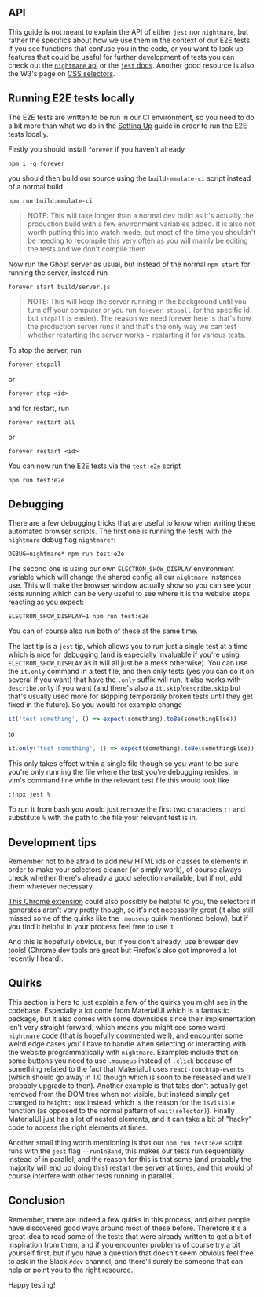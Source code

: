 ## API
This guide is not meant to explain the API of either `jest` nor `nightmare`, but rather the specifics about how we use them in the context of our E2E tests. If you see functions that confuse you in the code, or you want to look up features that could be useful for further development of tests you can check out the [`nightmare` api](https://github.com/segmentio/nightmare#api) or the [`jest` docs](http://facebook.github.io/jest/docs/en/getting-started.html). Another good resource is also the W3's page on [CSS selectors](https://www.w3schools.com/cssref/css_selectors.asp).

## Running E2E tests locally
The E2E tests are written to be run in our CI environment, so you need to do a bit more than what we do in the [Setting Up](https://github.com/thegazelle-ad/gazelle-server/wiki/Setting-Up) guide in order to run the E2E tests locally.

Firstly you should install `forever` if you haven't already
```
npm i -g forever
```

you should then build our source using the `build-emulate-ci` script instead of a normal build
```
npm run build:emulate-ci
```
> NOTE: This will take longer than a normal dev build as it's actually the production build with a few environment variables added. It is also not worth putting this into watch mode, but most of the time you shouldn't be needing to recompile this very often as you will mainly be editing the tests and we don't compile them

Now run the Ghost server as usual, but instead of the normal `npm start` for running the server, instead run
```
forever start build/server.js
```
> NOTE: This will keep the server running in the background until you turn off your computer or you run `forever stopall` (or the specific id but `stopall` is easier). The reason we need forever here is that's how the production server runs it and that's the only way we can test whether restarting the server works + restarting it for various tests.

To stop the server, run
```
forever stopall
```
or
```
forever stop <id>
```
and for restart, run
```
forever restart all
```
or
```
forever restart <id>
```

You can now run the E2E tests via the `test:e2e` script
```
npm run test:e2e
```

## Debugging
There are a few debugging tricks that are useful to know when writing these automated browser scripts. The first one is running the tests with the `nightmare` debug flag `nightmare*`:
```
DEBUG=nightmare* npm run test:e2e
```

The second one is using our own `ELECTRON_SHOW_DISPLAY` environment variable which will change the shared config all our `nightmare` instances use. This will make the browser window actually show so you can see your tests running which can be very useful to see where it is the website stops reacting as you expect:
```
ELECTRON_SHOW_DISPLAY=1 npm run test:e2e
```

You can of course also run both of these at the same time. 

The last tip is a `jest` tip, which allows you to run just a single test at a time which is nice for debugging (and is especially invaluable if you're using `ELECTRON_SHOW_DISPLAY` as it will all just be a mess otherwise). You can use the `it.only` command in a test file, and then only tests (yes you can do it on several if you want) that have the `.only` suffix will run, it also works with `describe.only` if you want (and there's also a `it.skip`/`describe.skip` but that's usually used more for skipping temporarily broken tests until they get fixed in the future). So you would for example change
```js
it('test something', () => expect(something).toBe(somethingElse))
```
to
```js
it.only('test something', () => expect(something).toBe(somethingElse))
```

This only takes effect within a single file though so you want to be sure you're only running the file where the test you're debugging resides. In vim's command line while in the relevant test file this would look like
```
:!npx jest %
```

To run it from bash you would just remove the first two characters `:!` and substitute `%` with the path to the file your relevant test is in.

## Development tips
Remember not to be afraid to add new HTML ids or classes to elements in order to make your selectors cleaner (or simply work), of course always check whether there's already a good selection available, but if not, add them wherever necessary.

[This Chrome extension](https://github.com/segmentio/daydream) could also possibly be helpful to you, the selectors it generates aren't very pretty though, so it's not necessarily great (it also still missed some of the quirks like the `.mouseup` quirk mentioned below), but if you find it helpful in your process feel free to use it.

And this is hopefully obvious, but if you don't already, use browser dev tools! (Chrome dev tools are great but Firefox's also got improved a lot recently I heard).

## Quirks
This section is here to just explain a few of the quirks you might see in the codebase. Especially a lot come from MaterialUI which is a fantastic package, but it also comes with some downsides since their implementation isn't very straight forward, which means you might see some weird `nightmare` code (that is hopefully commented well), and encounter some weird edge cases you'll have to handle when selecting or interacting with the website programmatically with `nightmare`. Examples include that on some buttons you need to use `.mouseup` instead of `.click` because of something related to the fact that MaterialUI uses `react-touchtap-events` (which should go away in 1.0 though which is soon to be released and we'll probably upgrade to then). Another example is that tabs don't actually get removed from the DOM tree when not visible, but instead simply get changed to `height: 0px` instead, which is the reason for the `isVisible` function (as opposed to the normal pattern of `wait(selector)`). Finally MaterialUI just has a lot of nested elements, and it can take a bit of "hacky" code to access the right elements at times.

Another small thing worth mentioning is that our `npm run test:e2e` script runs with the `jest` flag `--runInBand`, this makes our tests run sequentially instead of in parallel, and the reason for this is that some (and probably the majority will end up doing this) restart the server at times, and this would of course interfere with other tests running in parallel.

## Conclusion
Remember, there are indeed a few quirks in this process, and other people have discovered good ways around most of these before. Therefore it's a great idea to read some of the tests that were already written to get a bit of inspiration from them, and if you encounter problems of course try a bit yourself first, but if you have a question that doesn't seem obvious feel free to ask in the Slack `#dev` channel, and there'll surely be someone that can help or point you to the right resource.

Happy testing!